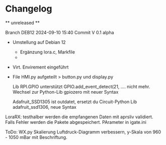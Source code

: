 # Changelog  

** unreleased **

Branch DEB12 
2024-09-10 15:40 Commit V 0.1 alpha
 


- Umstellung auf Debian 12
   - Ergänzung lora.c, Markfile
   - 

- Virt. Envirement eingeführt

- File HMI.py aufgeteilt > button.py und display.py

	Lib RPI.GPIO unterstützt GPIO.add_event_detect(21, .... nicht mehr.
	Wechsel zur Python-Lib gpiozero mit neuer Syntax 

	Adafruit_SSD1305 ist outdatet, ersetzt du Circuit-Python Lib 
	adafruit_ssd1306, neue Syntax

LoraRX: testhalber werden die empfangenen Daten  mit aprsliv validiert. Falls Fehler
werden die Pakete abgespeichert. 
PArameter in igate.ini 



ToDo:
WX.py
	Skalierung Luftdruck-Diagramm verbessern, y-Skala von 960 - 1050 mBar mit Beschriftung.


  

